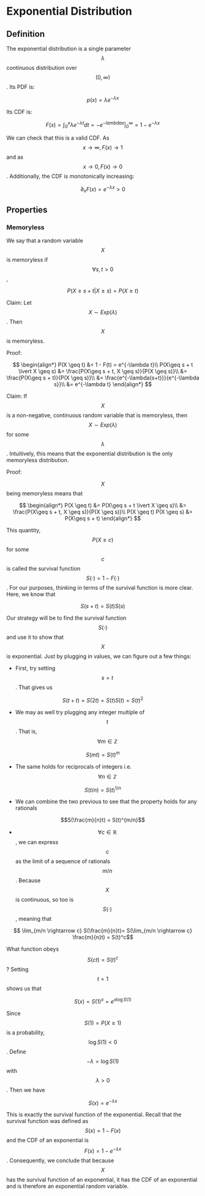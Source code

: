 # Exponential Distribution

## Definition

The exponential distribution is a single parameter $$\lambda$$ continuous distribution 
over $$(0, \infty)$$. Its PDF is:

$$p(x)= \lambda e^{-\lambda x}$$

Its CDF is:

$$F(x) = \int_{0}^{x} \lambda e^{- \lambda t} dt = - e^{-lambda x} \lvert_{0}^{\infty} = 1 - e^{-\lambda x}$$

We can check that this is a valid CDF. As $$x\rightarrow \infty, F(x) \rightarrow 1$$ and as
$$x\rightarrow 0, F(x) \rightarrow 0$$. Additionally, the CDF is monotonically increasing:

$$ \partial_x F(x) = e^{-\lambda x} > 0$$

## Properties

### Memoryless

We say that a random variable $$X$$ is memoryless if $$\forall s, t > 0$$,

$$P(X\geq s + t \lvert X \geq s) = P(X \geq t)$$

Claim: Let $$X \sim Exp(\lambda)$$. Then $$X$$ is memoryless.

Proof: 

$$
\begin{align*}
P(X \geq t) &= 1 - F(t) = e^{-\lambda t}\\
P(X\geq s + t \lvert X \geq s) &= \frac{P(X\geq s + t, X \geq s)}{P(X \geq s)}\\
&= \frac{P(X\geq s + t)}{P(X \geq s)}\\
&= \frac{e^{-\lambda(s+t)}}{e^{-\lambda s}}\\
&= e^{-\lambda t}
\end{align*}
$$

Claim: If $$X$$ is a non-negative, continuous random variable that is memoryless, then
$$X\sim Exp(\lambda)$$ for some $$\lambda$$. Intuitively, this means that the exponential
distribution is the only memoryless distribution.

Proof:

$$X$$ being memoryless means that 

$$
\begin{align*}
P(X \geq t) &= P(X\geq s + t \lvert X \geq s)\\
&= \frac{P(X\geq s + t, X \geq s)}{P(X \geq s)}\\
P(X \geq t) P(X \geq s) &= P(X\geq s + t)
\end{align*}
$$

This quantity, $$P(X \geq c)$$ for some $$c$$ is called the survival function
$$S(\cdot) = 1 - F(\cdot)$$. For our purposes, thinking in terms of the survival function
is more clear. Here, we know that 

$$S(s+t) = S(t)S(s)$$

Our strategy will be to find the survival function $$S(\cdot)$$ and use it to show that $$X$$ is
exponential. Just by plugging in values, we can figure out a few things:

- First, try setting $$s=t$$. That gives us
  
$$S(t + t) = S(2t) = S(t)S(t) = S(t)^2$$

- We may as well try plugging any integer multiple of $$t$$. That is, $$\forall m \in \mathbb{Z} $$
  
$$S(mt) = S(t)^m$$


- The same holds for reciprocals of integers i.e. $$\forall n \in \mathbb{Z}$$
  
$$S(t/n) = S(t)^{1/n}$$

- We can combine the two previous to see that the property holds for any rationals

$$S(\frac{m}{n}t) = S(t)^{m/n}$$

- $$\forall c \in \mathbb{R}$$, we can express $$c$$ as the limit of a sequence of rationals $$m/n$$.
 Because $$X$$ is continuous, so too is $$S(\cdot)$$, meaning that
  
$$ \lim_{m/n \rightarrow c} S(\frac{m}{n}t)= S(\lim_{m/n \rightarrow c} \frac{m}{n}t) = S(t)^c$$

What function obeys $$S(ct) = S(t)^c$$? Setting $$t=1$$ shows us that

$$S(x) = S(1)^x = e^{x \log S(1)}$$

Since $$S(1) = P(X \geq 1)$$ is a probability, $$\log S(1) < 0$$. Define $$- \lambda = \log S(1)$$
with $$\lambda > 0$$. Then we have

$$S(x) = e^{- \lambda x}$$

This is exactly the survival function of the exponential. Recall that the survival function 
was defined as $$S(x) = 1 - F(x)$$ and the CDF of an exponential is $$F(x) = 1 - e^{-\lambda x}$$.
Consequently, we conclude that because $$X$$ has the survival function of an exponential, it has
the CDF of an exponential and is therefore an exponential random variable.